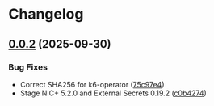 # Changelog

## [0.0.2](https://github.com/memes/f5-nginxaas-for-google-cloud-examples/compare/v0.0.1...v0.0.2) (2025-09-30)


### Bug Fixes

* Correct SHA256 for k6-operator ([75c97e4](https://github.com/memes/f5-nginxaas-for-google-cloud-examples/commit/75c97e4f90caa564d0fde1ef661dd9970c38aeca))
* Stage NIC+ 5.2.0 and External Secrets 0.19.2 ([c0b4274](https://github.com/memes/f5-nginxaas-for-google-cloud-examples/commit/c0b4274a57839734c2c590b2013ff5c542c2c5d5))
